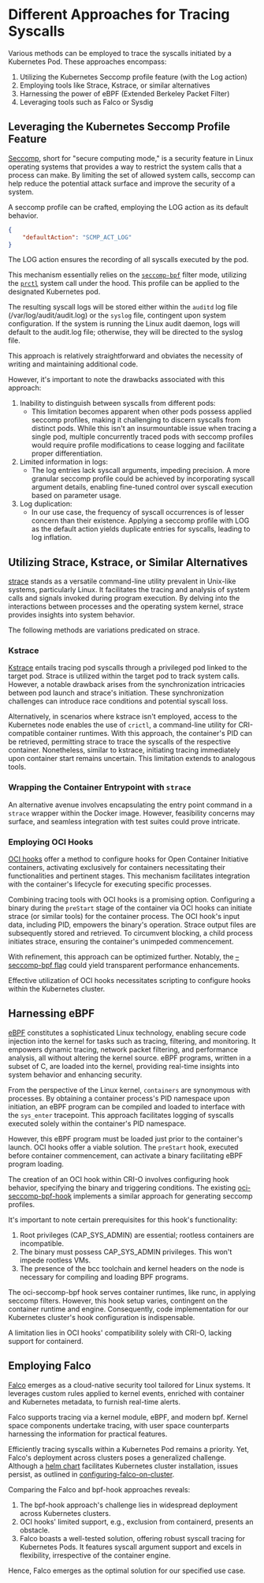 # Different Approaches for Tracing Syscalls

Various methods can be employed to trace the syscalls initiated by a Kubernetes Pod. These approaches encompass:

1. Utilizing the Kubernetes Seccomp profile feature (with the Log action)
2. Employing tools like Strace, Kstrace, or similar alternatives
3. Harnessing the power of eBPF (Extended Berkeley Packet Filter)
4. Leveraging tools such as Falco or Sysdig

## Leveraging the Kubernetes Seccomp Profile Feature

[Seccomp](https://man7.org/linux/man-pages/man2/seccomp.2.html), short for "secure computing mode," is a security feature in Linux operating systems that provides a way to restrict the system calls that a process can make. By limiting the set of allowed system calls, seccomp can help reduce the potential attack surface and improve the security of a system.

A seccomp profile can be crafted, employing the LOG action as its default behavior. 

```json
{
    "defaultAction": "SCMP_ACT_LOG"
}
```
The LOG action ensures the recording of all syscalls executed by the pod.

This mechanism essentially relies on the [`seccomp-bpf`](https://www.kernel.org/doc/html/v4.16/userspace-api/seccomp_filter.html) filter mode, utilizing the [`prctl`](https://man7.org/linux/man-pages/man2/prctl.2.html) system call under the hood. This profile can be applied to the designated Kubernetes pod.

The resulting syscall logs will be stored either within the `auditd` log file (/var/log/audit/audit.log) or the `syslog` file, contingent upon system configuration. If the system is running the Linux audit daemon, logs will default to the audit.log file; otherwise, they will be directed to the syslog file.

This approach is relatively straightforward and obviates the necessity of writing and maintaining additional code.

However, it's important to note the drawbacks associated with this approach:

1. Inability to distinguish between syscalls from different pods:
   - This limitation becomes apparent when other pods possess applied seccomp profiles, making it challenging to discern syscalls from distinct pods. While this isn't an insurmountable issue when tracing a single pod, multiple concurrently traced pods with seccomp profiles would require profile modifications to cease logging and facilitate proper differentiation.
2. Limited information in logs:
   - The log entries lack syscall arguments, impeding precision. A more granular seccomp profile could be achieved by incorporating syscall argument details, enabling fine-tuned control over syscall execution based on parameter usage.
3. Log duplication:
   - In our use case, the frequency of syscall occurrences is of lesser concern than their existence. Applying a seccomp profile with LOG as the default action yields duplicate entries for syscalls, leading to log inflation.

## Utilizing Strace, Kstrace, or Similar Alternatives

[strace](https://man7.org/linux/man-pages/man1/strace.1.html) stands as a versatile command-line utility prevalent in Unix-like systems, particularly Linux. It facilitates the tracing and analysis of system calls and signals invoked during program execution. By delving into the interactions between processes and the operating system kernel, strace provides insights into system behavior.

The following methods are variations predicated on strace.

### Kstrace

[Kstrace](https://github.com/MichaelWasher/kstrace) entails tracing pod syscalls through a privileged pod linked to the target pod. Strace is utilized within the target pod to track system calls. However, a notable drawback arises from the synchronization intricacies between pod launch and strace's initiation. These synchronization challenges can introduce race conditions and potential syscall loss.

Alternatively, in scenarios where kstrace isn't employed, access to the Kubernetes node enables the use of `crictl`, a command-line utility for CRI-compatible container runtimes. With this approach, the container's PID can be retrieved, permitting strace to trace the syscalls of the respective container. Nonetheless, similar to kstrace, initiating tracing immediately upon container start remains uncertain. This limitation extends to analogous tools.

### Wrapping the Container Entrypoint with `strace`

An alternative avenue involves encapsulating the entry point command in a `strace` wrapper within the Docker image. However, feasibility concerns may surface, and seamless integration with test suites could prove intricate.

### Employing OCI Hooks

[OCI hooks](https://man.archlinux.org/man/oci-hooks.5.en) offer a method to configure hooks for Open Container Initiative containers, activating exclusively for containers necessitating their functionalities and pertinent stages. This mechanism facilitates integration with the container's lifecycle for executing specific processes.

Combining tracing tools with OCI hooks is a promising option. Configuring a binary during the `preStart` stage of the container via OCI hooks can initiate strace (or similar tools) for the container process. The OCI hook's input data, including PID, empowers the binary's operation. Strace output files are subsequently stored and retrieved. To circumvent blocking, a child process initiates strace, ensuring the container's unimpeded commencement.

With refinement, this approach can be optimized further. Notably, the [–seccomp-bpf flag](https://pchaigno.github.io/strace/2019/10/02/introducing-strace-seccomp-bpf.html) could yield transparent performance enhancements.

Effective utilization of OCI hooks necessitates scripting to configure hooks within the Kubernetes cluster.

## Harnessing eBPF

[eBPF](https://ebpf.io/) constitutes a sophisticated Linux technology, enabling secure code injection into the kernel for tasks such as tracing, filtering, and monitoring. It empowers dynamic tracing, network packet filtering, and performance analysis, all without altering the kernel source. eBPF programs, written in a subset of C, are loaded into the kernel, providing real-time insights into system behavior and enhancing security.

From the perspective of the Linux kernel, `containers` are synonymous with processes. By obtaining a container process's PID namespace upon initiation, an eBPF program can be compiled and loaded to interface with the `sys_enter` tracepoint. This approach facilitates logging of syscalls executed solely within the container's PID namespace.

However, this eBPF program must be loaded just prior to the container's launch. OCI hooks offer a viable solution. The `preStart` hook, executed before container commencement, can activate a binary facilitating eBPF program loading.

The creation of an OCI hook within CRI-O involves configuring hook behavior, specifying the binary and triggering conditions. The existing [oci-seccomp-bpf-hook](https://github.com/containers/oci-seccomp-bpf-hook) implements a similar approach for generating seccomp profiles.

It's important to note certain prerequisites for this hook's functionality:

1. Root privileges (CAP_SYS_ADMIN) are essential; rootless containers are incompatible.
2. The binary must possess CAP_SYS_ADMIN privileges. This won't impede rootless VMs.
3. The presence of the bcc toolchain and kernel headers on the node is necessary for compiling and loading BPF programs.

The oci-seccomp-bpf hook serves container runtimes, like runc, in applying seccomp filters. However, this hook setup varies, contingent on the container runtime and engine. Consequently, code implementation for our Kubernetes cluster's hook configuration is indispensable.

A limitation lies in OCI hooks' compatibility solely with CRI-O, lacking support for containerd.

## Employing Falco

[Falco](https://falco.org) emerges as a cloud-native security tool tailored for Linux systems. It leverages custom rules applied to kernel events, enriched with container and Kubernetes metadata, to furnish real-time alerts.

Falco supports tracing via a kernel module, eBPF, and modern bpf. Kernel space components undertake tracing, with user space counterparts harnessing the information for practical features.

Efficiently tracing syscalls within a Kubernetes Pod remains a priority. Yet, Falco's deployment across clusters poses a generalized challenge. Although a [helm chart](https://github.com/falcosecurity/charts) facilitates Kubernetes cluster installation, issues persist, as outlined in [configuring-falco-on-cluster](https://github.com/kubevirt/k8s-seccomp-generator/blob/main/docs/configuring-falco-on-cluster.md).

Comparing the Falco and bpf-hook approaches reveals:

1. The bpf-hook approach's challenge lies in widespread deployment across Kubernetes clusters.
2. OCI hooks' limited support, e.g., exclusion from containerd, presents an obstacle.
3. Falco boasts a well-tested solution, offering robust syscall tracing for Kubernetes Pods. It features syscall argument support and excels in flexibility, irrespective of the container engine.

Hence, Falco emerges as the optimal solution for our specified use case.

